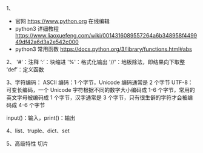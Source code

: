 1、

- 官网 https://www.python.org 在线编辑
- python3 详细教程 https://www.liaoxuefeng.com/wiki/0014316089557264a6b348958f449949df42a6d3a2e542c000
- python3 常用函数 https://docs.python.org/3/library/functions.html#abs

2、
'#'：注释
‘:’：块缩进
'%'：格式化输出
'//'：地板除法，即结果向下取整
‘def’：定义函数

3、字符编码：
ASCII 编码：1 个字节，Unicode 编码通常是 2 个字节
UTF-8：可变长编码，一个 Unicode 字符根据不同的数字大小编码成 1-6 个字节，常用的英文字母被编码成 1 个字节，汉字通常是 3 个字节，只有很生僻的字符才会被编码成 4-6 个字节

input()：输入，print()：输出

4、list、truple、dict、set

5、高级特性
切片
